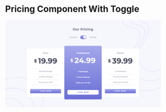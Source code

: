 # Pricing Component With Toggle

<img src="./images/project-preview.png" alt='pricing-component-with-toggle-preview'></img>
